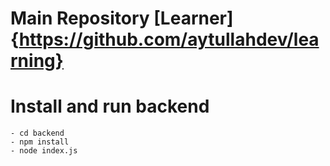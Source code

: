 # Main Repository [Learner]{https://github.com/aytullahdev/learning}
# Install and run backend
    - cd backend
    - npm install
    - node index.js
